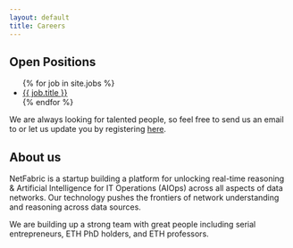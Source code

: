 ```yaml
---
layout: default
title: Careers
---
```



## Open Positions

<p>
    <ul class="list-group">
    {% for job in site.jobs %}
        <li class="list-group-item">
            <a href="{{job.link}}">{{ job.title }}</a>
        </li>
    {% endfor %}
    </ul>
</p>

We are always looking for talented people, so feel free to send us an email to
<mail to="careers" addBody="true"></mail> or let us update you by
registering [here](/contact).

## About us

NetFabric is a startup building a platform for unlocking real-time reasoning & Artificial Intelligence for IT Operations (AIOps) across all aspects of data networks. Our technology pushes the frontiers of network understanding and reasoning across data sources.

We are building up a strong team with great people including serial
entrepreneurs, ETH PhD holders, and ETH professors.
